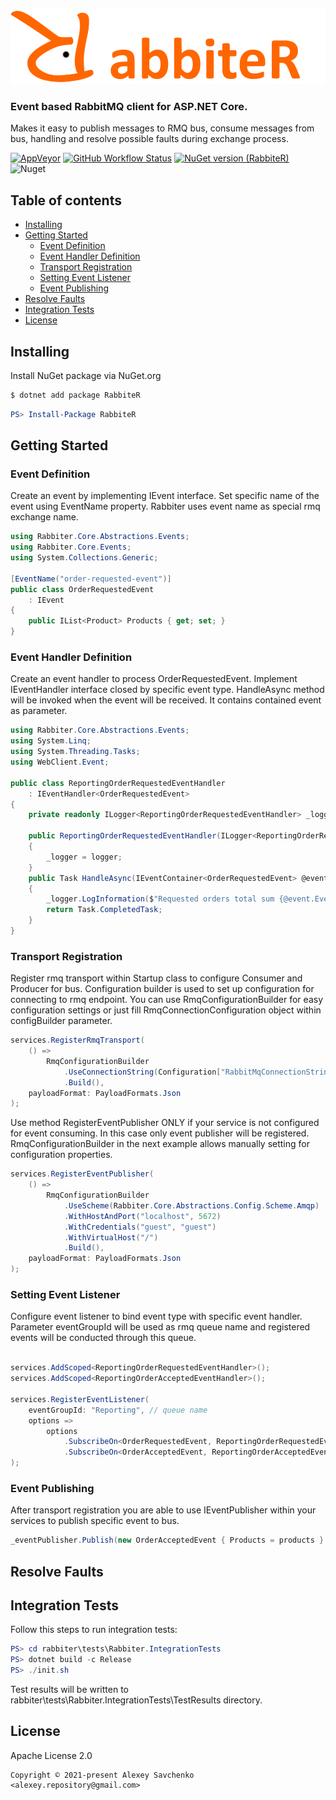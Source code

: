 [![logo](docs/assets/logo-sm.png)](https://github.com/goOrn/RabbiteR)
### Event based RabbitMQ client for ASP.NET Core.
Makes it easy to publish messages to RMQ bus, consume messages from bus, handling and resolve possible faults during exchange process.

[![AppVeyor](https://img.shields.io/appveyor/build/goOrn/RabbiteR)](https://ci.appveyor.com/project/goOrn/rabbiter)
[![GitHub Workflow Status](https://img.shields.io/github/workflow/status/goOrn/RabbiteR/Integration%20Tests?label=tests)](https://github.com/goOrn/RabbiteR/actions)
[![NuGet version (RabbiteR)](https://img.shields.io/nuget/vpre/RabbiteR?color=orange&label=nuget%20package)](https://www.nuget.org/packages/RabbiteR/0.5.0)
![Nuget](https://img.shields.io/nuget/dt/RabbiteR?color=orange)
## Table of contents
- [Installing](#installing)
- [Getting Started](#getting-started)
    - [Event Definition](#event-definition)
    - [Event Handler Definition](#event-handler-definition)
    - [Transport Registration](#transport-registration)
    - [Setting Event Listener](#setting-event-listener)
    - [Event Publishing](#event-publishing)
- [Resolve Faults](#resolve-faults)
- [Integration Tests](#integration-tests)
- [License](#license)

## Installing
Install NuGet package via NuGet.org

```sh
$ dotnet add package RabbiteR
```
```powershell
PS> Install-Package RabbiteR
```
## Getting Started
### Event Definition

Create an event by implementing IEvent interface.
Set specific name of the event using EventName property.
Rabbiter uses event name as special rmq exchange name.

```csharp
using Rabbiter.Core.Abstractions.Events;
using Rabbiter.Core.Events;
using System.Collections.Generic;

[EventName("order-requested-event")]
public class OrderRequestedEvent
    : IEvent
{
    public IList<Product> Products { get; set; }
}

```
### Event Handler Definition

Create an event handler to process OrderRequestedEvent. 
Implement IEventHandler interface closed by specific event type.
HandleAsync method will be invoked when the event will be received.
It contains contained event as parameter.

```csharp
using Rabbiter.Core.Abstractions.Events;
using System.Linq;
using System.Threading.Tasks;
using WebClient.Event;

public class ReportingOrderRequestedEventHandler
    : IEventHandler<OrderRequestedEvent>
{
    private readonly ILogger<ReportingOrderRequestedEventHandler> _logger;

    public ReportingOrderRequestedEventHandler(ILogger<ReportingOrderRequestedEventHandler> logger)
    {
        _logger = logger;
    }
    public Task HandleAsync(IEventContainer<OrderRequestedEvent> @event)
    {
        _logger.LogInformation($"Requested orders total sum {@event.Event.Products.Sum(p => p.UnitPrice)}$");
        return Task.CompletedTask;
    }
}

```

### Transport Registration
Register rmq transport within Startup class to configure Consumer and Producer for bus.
Configuration builder is used to set up configuration for connecting to rmq endpoint.
You can use RmqConfigurationBuilder for easy configuration settings or just fill RmqConnectionConfiguration object within configBuilder parameter.  

```csharp
services.RegisterRmqTransport(
    () =>
        RmqConfigurationBuilder
            .UseConnectionString(Configuration["RabbitMqConnectionString"])
            .Build(),
    payloadFormat: PayloadFormats.Json
);

```
Use method RegisterEventPublisher ONLY if your service is not configured for event consuming.
In this case only event publisher will be registered.
RmqConfigurationBuilder in the next example allows manually setting for configuration properties.

```csharp
services.RegisterEventPublisher(
    () =>
        RmqConfigurationBuilder
            .UseScheme(Rabbiter.Core.Abstractions.Config.Scheme.Amqp)
            .WithHostAndPort("localhost", 5672)
            .WithCredentials("guest", "guest")
            .WithVirtualHost("/")
            .Build(),
    payloadFormat: PayloadFormats.Json
);

```

### Setting Event Listener

Configure event listener to bind event type with specific event handler.
Parameter eventGroupId will be used as rmq queue name and registered events will be conducted through this queue.

```csharp

services.AddScoped<ReportingOrderRequestedEventHandler>();
services.AddScoped<ReportingOrderAcceptedEventHandler>();

services.RegisterEventListener(
    eventGroupId: "Reporting", // queue name
    options =>
        options
            .SubscribeOn<OrderRequestedEvent, ReportingOrderRequestedEventHandler>()
            .SubscribeOn<OrderAcceptedEvent, ReportingOrderAcceptedEventHandler>()
);

```

### Event Publishing

After transport registration you are able to use IEventPublisher within your services to publish specific event to bus.
```csharp
_eventPublisher.Publish(new OrderAcceptedEvent { Products = products }
```

## Resolve Faults

## Integration Tests

Follow this steps to run integration tests:

```powershell
PS> cd rabbiter\tests\Rabbiter.IntegrationTests
PS> dotnet build -c Release
PS> ./init.sh
```
Test results will be written to rabbiter\tests\Rabbiter.IntegrationTests\TestResults directory.

## License

Apache License 2.0
```
Copyright © 2021-present Alexey Savchenko <alexey.repository@gmail.com>
```
